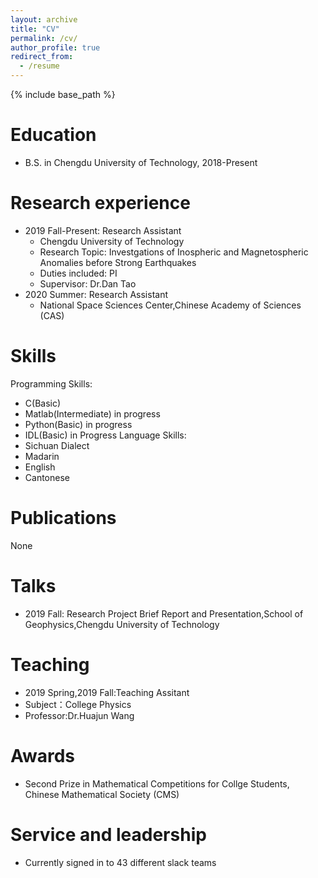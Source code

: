 ```yaml
---
layout: archive
title: "CV"
permalink: /cv/
author_profile: true
redirect_from:
  - /resume
---
```


{% include base_path %}

Education
======
* B.S. in Chengdu University of Technology, 2018-Present

Research experience
======
* 2019 Fall-Present: Research Assistant
  * Chengdu University of Technology
  * Research Topic: Investgations of Inospheric and Magnetospheric Anomalies before Strong Earthquakes
  * Duties included: PI
  * Supervisor: Dr.Dan Tao
* 2020 Summer: Research Assistant
  * National Space Sciences Center,Chinese Academy of Sciences (CAS)

  
Skills
======
Programming Skills:
* C(Basic)
* Matlab(Intermediate) in progress
* Python(Basic) in progress
* IDL(Basic) in Progress
Language Skills:
* Sichuan Dialect
* Madarin
* English
* Cantonese


Publications
======
  None
  
Talks
======
* 2019 Fall: Research Project Brief Report and Presentation,School of Geophysics,Chengdu University of Technology
  
Teaching
======
* 2019 Spring,2019 Fall:Teaching Assitant
* Subject：College Physics
* Professor:Dr.Huajun Wang
  
Awards
======
* Second Prize in Mathematical Competitions for Collge Students, Chinese Mathematical Society (CMS)

Service and leadership
======
* Currently signed in to 43 different slack teams
